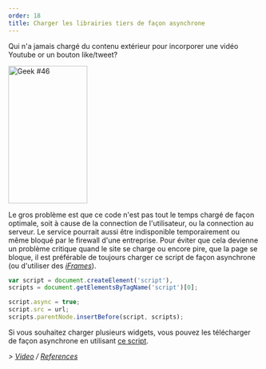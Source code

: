 ```yaml
---
order: 18
title: Charger les librairies tiers de façon asynchrone
---
```


Qui n'a jamais chargé du contenu extérieur pour incorporer une vidéo Youtube or un bouton like/tweet?

<div class="img-right">
<img id="geek-46" class="icos-geek" src="http://browserdiet.com/img/46.png" alt="Geek #46" width="158" height="275" />
</div>

Le gros problème est que ce code n'est pas tout le temps chargé de façon optimale, soit à cause de la connection de l'utilisateur, ou la connection au serveur. Le service pourrait aussi être indisponible temporairement ou même bloqué par le firewall d'une entreprise.
Pour éviter que cela devienne un problème critique quand le site se charge ou encore pire, que la page se bloque, il est préférable de toujours charger ce script de façon asynchrone (ou d'utiliser des *[iFrames](https://www.facebook.com/note.php?note_id=10151176218703920)*).

```js
var script = document.createElement('script'),
scripts = document.getElementsByTagName('script')[0];

script.async = true;
script.src = url;
scripts.parentNode.insertBefore(script, scripts);
```

Si vous souhaitez charger plusieurs widgets, vous pouvez les télécharger de façon asynchrone en utilisant [ce script](https://gist.github.com/zenorocha/5161860).

*> [Video](http://www.webpagetest.org/video/view.php?id=111011_4e0708d3caa23b21a798cc01d0fdb7882a735a7d) / [References](https://github.com/zenorocha/browser-diet/wiki/References#load-3rd-party-content-asynchronously)*